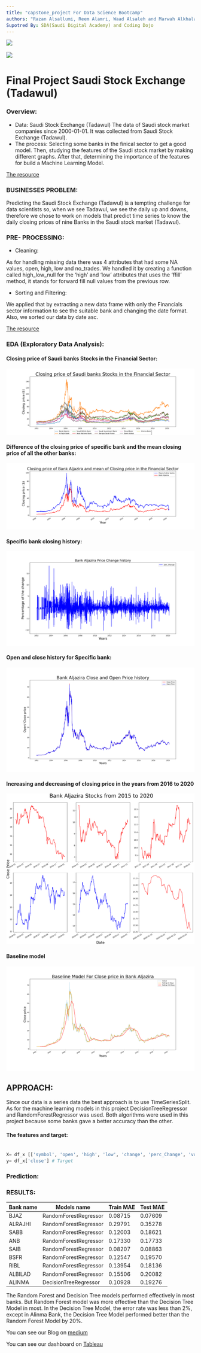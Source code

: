 ```yaml
---
title: "capstone_project For Data Science Bootcamp"
authors: "Razan Alsallumi, Reem Alamri, Waad Alsaleh and Marwah Alkhalaf"
Supotred By: SDA(Saudi Digital Academy) and Coding Dojo
---
```



![](https://imagizer.imageshack.com/img922/3720/s4AhrG.png)

![](https://media-exp1.licdn.com/dms/image/C4D1BAQEso88yXUpZYA/company-background_10000/0?e=2159024400&v=beta&t=9av-KW2y1WiBELtH3OP6BEpckbQJStB4FbpvebKD0W4)



#  Final Project Saudi Stock Exchange (Tadawul)





### Overview:


- Data: Saudi Stock Exchange (Tadawul)
The data of Saudi stock market companies since 2000-01-01. It was collected from Saudi Stock Exchange (Tadawul). 
- The process: 
Selecting some banks in the finical sector to get a good model. Then, studying the features of the Saudi stock market by making different graphs. After that, determining the importance of the features for build a Machine Learning Model.

[The resource](https://www.saudiexchange.sa/wps/portal/tadawul/about/company?locale=en)


### BUSINESSES PROBLEM:


Predicting the Saudi Stock Exchange (Tadawul) is a tempting challenge for data scientists so, when we see Tadawul, we see the daily up and downs, therefore we chose to work on models that predict time series to know the daily closing prices of nine Banks in the Saudi stock market (Tadawul).


### PRE- PROCESSING:


- Cleaning: 

As for handling missing data there was 4 attributes that had some NA values, open, high, low and no_trades.
We handled it by creating a function called high_low_null for the ‘high’ and ‘low’ attributes that uses the ‘ffill’ method, it stands for forward fill null values from 
the previous row.

- Sorting and Filtering:

We applied that by extracting a new data frame with only the Financials sector information to see the suitable bank and changing the date format. Also, we sorted our data by date asc.


[The resource](https://www.kaggle.com/salwaalzahrani/saudi-stock-exchange-tadawul)

### EDA (Exploratory Data Analysis):

#### Closing price of Saudi banks Stocks in the Financial Sector:



![](./image/s1.png)


#### Difference of the closing price of specific bank and the mean closing price of all the other banks: 


![](./image/s2.png)


#### Specific bank closing history:


![](./image/s4.png)


#### Open and close history for Specific bank:
 

![](./image/s3.png)



#### Increasing and decreasing of closing price in the years from 2016 to 2020

![](./image/s5.png)


#### Baseline model

![](./image/s6.png)


## APPROACH:


Since our data is a series data the best approach is to use TimeSeriesSplit. As for the machine learning models in this project DecisionTreeRegressor and RandomForestRegressor was used. Both algorithms were used in this project because some banks gave a better accuracy than the other.

#### The features and target: 

```python

X= df_x [['symbol', 'open', 'high', 'low', 'change', 'perc_Change', 'volume_traded ', 'value_traded' ]] # Features
y= df_x['close'] # Target

```

### Prediction:



### RESULTS:

| Bank name | Models name | Train MAE |  Test MAE |
| --- | --- | --- | --- |
| BJAZ | RandomForestRegressor | 0.08715 | 0.07609 |
| ALRAJHI | RandomForestRegressor | 0.29791 | 0.35278 |
| SABB | RandomForestRegressor | 0.12003 | 0.18621 |
| ANB | RandomForestRegressor | 0.17330 | 0.17733 |
| SAIB | RandomForestRegressor | 0.08207 | 0.08863 |
| BSFR | RandomForestRegressor | 0.12547 | 0.19570 |
| RIBL | RandomForestRegressor | 0.13954 | 0.18136 |
| ALBILAD | RandomForestRegressor | 0.15506 | 0.20082 |
| ALINMA | DecisionTreeRegressor | 0.10928 | 0.19276 |





The Random Forest and Decision Tree models performed effectively in most banks. But Random Forest model was more effective than the Decision Tree Model in most. In the Decision Tree Model, the error rate was less than 2%, except in Alinma Bank, the Decision Tree Model performed better than the Random Forest Model by 20%.


You can see our Blog on [medium](https://medium.com/@razanAlsallumi/saudi-stock-exchange-tadawul-9d84b2c15852)

You can see our dashboard on [Tableau](https://public.tableau.com/app/profile/waad.alsaleh/viz/Tadawul/TadawulDashbord)

   
   
